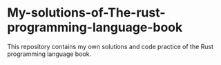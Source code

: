 # My-solutions-of-The-rust-programming-language-book

This repository contains my own solutions and code practice of the Rust programming language book.
